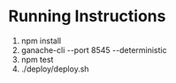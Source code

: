 # Running Instructions 
1. npm install
2. ganache-cli --port 8545 --deterministic
3. npm test
4. ./deploy/deploy.sh